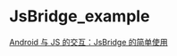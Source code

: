 # JsBridge_example
 [Android 与 JS 的交互：JsBridge 的简单使用](https://xie.infoq.cn/article/1b2b9983870de626efdf24614)

